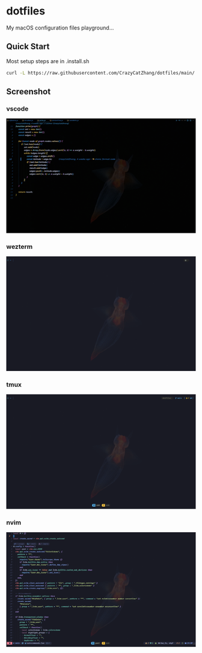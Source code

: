 # dotfiles

My macOS configuration files playground...

## Quick Start

Most setup steps are in .install.sh

```bash
curl -L https://raw.githubusercontent.com/CrazyCatZhang/dotfiles/main/.install.sh | sh
```

## Screenshot

### vscode
![vscode screenshot](./.config/images/vscode-screenshot.png)

### wezterm
![wezterm screenshot](./.config/images/wezterm-screenshot.png)

### tmux
![tmux screenshot](./.config/images/tmux-screenshot.png)

### nvim
![nvim screenshot](./.config/images/nvim-screenshot.png)

